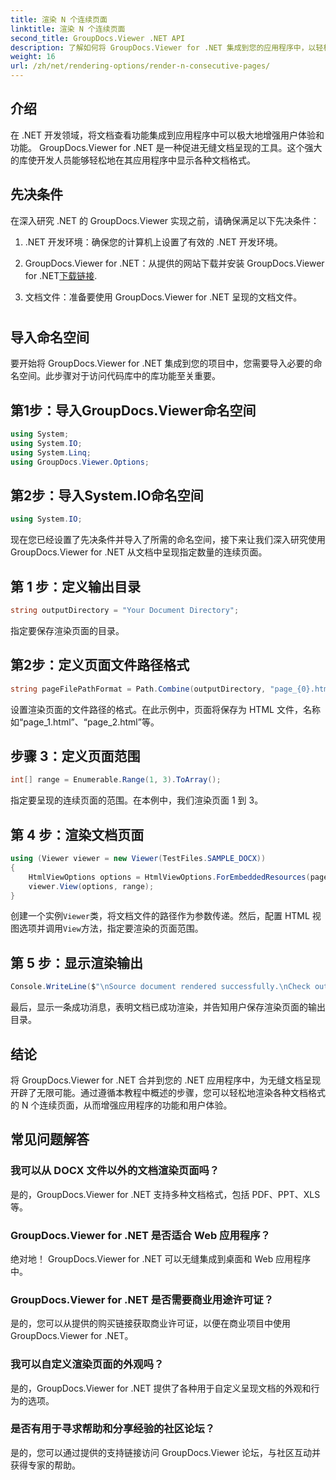 ```yaml
---
title: 渲染 N 个连续页面
linktitle: 渲染 N 个连续页面
second_title: GroupDocs.Viewer .NET API
description: 了解如何将 GroupDocs.Viewer for .NET 集成到您的应用程序中，以轻松呈现具有 N 个连续页面的文档。
weight: 16
url: /zh/net/rendering-options/render-n-consecutive-pages/
---
```

## 介绍
在 .NET 开发领域，将文档查看功能集成到应用程序中可以极大地增强用户体验和功能。 GroupDocs.Viewer for .NET 是一种促进无缝文档呈现的工具。这个强大的库使开发人员能够轻松地在其应用程序中显示各种文档格式。
## 先决条件
在深入研究 .NET 的 GroupDocs.Viewer 实现之前，请确保满足以下先决条件：
1. .NET 开发环境：确保您的计算机上设置了有效的 .NET 开发环境。
  
2.  GroupDocs.Viewer for .NET：从提供的网站下载并安装 GroupDocs.Viewer for .NET[下载链接](https://releases.groupdocs.com/viewer/net/).
3. 文档文件：准备要使用 GroupDocs.Viewer for .NET 呈现的文档文件。
#
## 导入命名空间
要开始将 GroupDocs.Viewer for .NET 集成到您的项目中，您需要导入必要的命名空间。此步骤对于访问代码库中的库功能至关重要。
## 第1步：导入GroupDocs.Viewer命名空间
```csharp
using System;
using System.IO;
using System.Linq;
using GroupDocs.Viewer.Options;
```
## 第2步：导入System.IO命名空间
```csharp
using System.IO;
```

现在您已经设置了先决条件并导入了所需的命名空间，接下来让我们深入研究使用 GroupDocs.Viewer for .NET 从文档中呈现指定数量的连续页面。
## 第 1 步：定义输出目录
```csharp
string outputDirectory = "Your Document Directory";
```
指定要保存渲染页面的目录。
## 第2步：定义页面文件路径格式
```csharp
string pageFilePathFormat = Path.Combine(outputDirectory, "page_{0}.html");
```
设置渲染页面的文件路径的格式。在此示例中，页面将保存为 HTML 文件，名称如“page_1.html”、“page_2.html”等。
## 步骤 3：定义页面范围
```csharp
int[] range = Enumerable.Range(1, 3).ToArray();
```
指定要呈现的连续页面的范围。在本例中，我们渲染页面 1 到 3。
## 第 4 步：渲染文档页面
```csharp
using (Viewer viewer = new Viewer(TestFiles.SAMPLE_DOCX))
{
    HtmlViewOptions options = HtmlViewOptions.ForEmbeddedResources(pageFilePathFormat);
    viewer.View(options, range);
}
```
创建一个实例`Viewer`类，将文档文件的路径作为参数传递。然后，配置 HTML 视图选项并调用`View`方法，指定要渲染的页面范围。
## 第 5 步：显示渲染输出
```csharp
Console.WriteLine($"\nSource document rendered successfully.\nCheck output in {outputDirectory}.");
```
最后，显示一条成功消息，表明文档已成功渲染，并告知用户保存渲染页面的输出目录。

## 结论
将 GroupDocs.Viewer for .NET 合并到您的 .NET 应用程序中，为无缝文档呈现开辟了无限可能。通过遵循本教程中概述的步骤，您可以轻松地渲染各种文档格式的 N 个连续页面，从而增强应用程序的功能和用户体验。
## 常见问题解答
### 我可以从 DOCX 文件以外的文档渲染页面吗？
是的，GroupDocs.Viewer for .NET 支持多种文档格式，包括 PDF、PPT、XLS 等。
### GroupDocs.Viewer for .NET 是否适合 Web 应用程序？
绝对地！ GroupDocs.Viewer for .NET 可以无缝集成到桌面和 Web 应用程序中。
### GroupDocs.Viewer for .NET 是否需要商业用途许可证？
是的，您可以从提供的购买链接获取商业许可证，以便在商业项目中使用 GroupDocs.Viewer for .NET。
### 我可以自定义渲染页面的外观吗？
是的，GroupDocs.Viewer for .NET 提供了各种用于自定义呈现文档的外观和行为的选项。
### 是否有用于寻求帮助和分享经验的社区论坛？
是的，您可以通过提供的支持链接访问 GroupDocs.Viewer 论坛，与社区互动并获得专家的帮助。